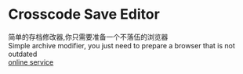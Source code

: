 # Crosscode Save Editor

简单的存档修改器,你只需要准备一个不落伍的浏览器
<br>
Simple archive modifier, you just need to prepare a browser that is not outdated
<br>
[online service](https://aadach1.github.io/crosscode-save-editor/)
